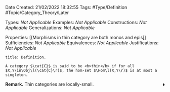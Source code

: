 <div class="topSpace"></div>

Date Created: 21/02/2022 18:32:55
Tags: #Type/Definition #Topic/Category_Theory/Later

Types: <i>Not Applicable</i>
Examples: <i>Not Applicable</i>
Constructions: <i>Not Applicable</i>
Generalizations: <i>Not Applicable</i>

Properties: [[Morphisms in thin category are both monos and epis]]
Sufficiencies: <i>Not Applicable</i>
Equivalences: <i>Not Applicable</i>
Justifications: <i>Not Applicable</i>

``` ad-Definition
title: Definition.

A category $\cat{C}$ is said to be <b>thin</b> if for all $X,Y\in\Obj\l(\cat{C}\r)$, the hom-set $\Hom\l(X,Y\r)$ is at most a singleton.

```

<b>Remark.</b> Thin categories are locally-small.<span style="float:right;">$\blacklozenge$</span>
